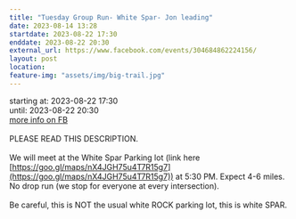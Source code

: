 ```yaml
---
title: "Tuesday Group Run- White Spar- Jon leading"
date: 2023-08-14 13:28
startdate: 2023-08-22 17:30
enddate: 2023-08-22 20:30
external_url: https://www.facebook.com/events/304684862224156/
layout: post
location: 
feature-img: "assets/img/big-trail.jpg"
---
```


starting at: 2023-08-22 17:30<br>until: 2023-08-22 20:30<br><a href="https://www.facebook.com/events/304684862224156/">more info on FB</a><br><br>PLEASE READ THIS DESCRIPTION. <br>
  <br>
  We will meet at the White Spar Parking lot (link here [https://goo.gl/maps/nX4JGH75u4T7R15g7](https://goo.gl/maps/nX4JGH75u4T7R15g7)) at 5&#58;30 PM. Expect 4-6 miles. No drop run (we stop for everyone at every intersection). <br>
  <br>
  Be careful, this is NOT the usual white ROCK parking lot, this is white SPAR. <br>
  <br>
  <br>
  <br>
  
